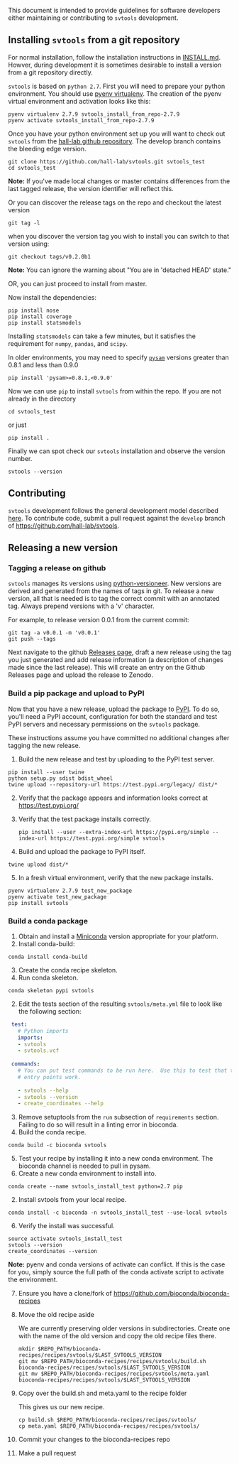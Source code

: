 This document is intended to provide guidelines for software developers either maintaining or 
contributing to `svtools` development.

## Installing `svtools` from a git repository
For normal installation, follow the installation instructions in [INSTALL.md](INSTALL.md). Howver, during development it is sometimes desirable to install a version from a git repository directly.

`svtools` is based on `python 2.7`.  First you will need to prepare your python environment.  You should use [pyenv virtualenv][4].
The creation of the pyenv virtual environment and activation looks like this:

    pyenv virtualenv 2.7.9 svtools_install_from_repo-2.7.9
    pyenv activate svtools_install_from_repo-2.7.9

Once you have your python environment set up you will want to check out `svtools` from the [hall-lab github repository][5].  The develop branch contains the bleeding edge version.

    git clone https://github.com/hall-lab/svtools.git svtools_test
    cd svtools_test

**Note:** If you've made local changes or master contains differences from the last tagged release, the version identifier will reflect this.

Or you can discover the release tags on the repo and checkout the latest version

    git tag -l

when you discover the version tag you wish to install you can switch to that version using:

    git checkout tags/v0.2.0b1


**Note:** You can ignore the warning about "You are in 'detached HEAD' state."

OR, you can just proceed to install from master.

Now install the dependencies:

    pip install nose
    pip install coverage
    pip install statsmodels

Installing `statsmodels` can take a few minutes, but it satisfies the requirement for `numpy`, `pandas`, and `scipy`.

In older environments, you may need to specify [`pysam`][10] versions greater than 0.8.1 and less than 0.9.0

    pip install 'pysam>=0.8.1,<0.9.0'

Now we can use `pip` to install `svtools` from within the repo. If you are not already in the directory

    cd svtools_test

or just

    pip install .

Finally we can spot check our `svtools` installation and observe the version number.

    svtools --version

## Contributing

`svtools` development follows the general development model described [here](http://nvie.com/posts/a-successful-git-branching-model/). To contribute code, submit a pull request against the `develop` branch of https://github.com/hall-lab/svtools.

## Releasing a new version

### Tagging a release on github
`svtools` manages its versions using [python-versioneer](https://github.com/warner/python-versioneer). 
New versions are derived and generated from the names of tags in git. To release a new version, all 
that is needed is to tag the correct commit with an annotated tag. Always prepend versions with a 
'v' character.

For example, to release version 0.0.1 from the current commit:
```
git tag -a v0.0.1 -m 'v0.0.1'
git push --tags
```

Next navigate to the github [Releases page](https://github.com/hall-lab/svtools/releases), draft a new 
release using the tag you just generated and add release information (a description of changes made since the last release). This will create an entry on the Github Releases page and upload the release to Zenodo.

### Build a pip package and upload to PyPI
Now that you have a new release, upload the package to [PyPI](https://pypi.python.org/pypi). To do so, you'll need a PyPI account, configuration for both the standard and test PyPI servers and necessary permissions on the `svtools` package. 

These instructions assume you have committed no additional changes after tagging the new release.

1. Build the new release and test by uploading to the PyPI test server.
  
  ```
  pip install --user twine
  python setup.py sdist bdist_wheel
  twine upload --repository-url https://test.pypi.org/legacy/ dist/*
  ```
2. Verify that the package appears and information looks correct at https://test.pypi.org/
3. Verify that the test package installs correctly.

   ```
   pip install --user --extra-index-url https://pypi.org/simple --index-url https://test.pypi.org/simple svtools
   ```
4. Build and upload the package to PyPI itself.
  
  ```
  twine upload dist/*
  ```
5. In a fresh virtual environment, verify that the new package installs.
  
  ```
  pyenv virtualenv 2.7.9 test_new_package
  pyenv activate test_new_package
  pip install svtools
  ```

### Build a conda package
1. Obtain and install a [Miniconda](http://conda.pydata.org/miniconda.html) version appropriate for your platform.
2. Install conda-build:
  
  ```
  conda install conda-build
  ```
3. Create the conda recipe skeleton.
  1. Run conda skeleton.
  
   ```
   conda skeleton pypi svtools
   ```
  2. Edit the tests section of the resulting `svtools/meta.yml` file to look like the following section:
   ```YAML
    test:
      # Python imports
      imports:
      - svtools
      - svtools.vcf
      
    commands:
      # You can put test commands to be run here.  Use this to test that the
      # entry points work.
    
      - svtools --help
      - svtools --version
      - create_coordinates --help
   ```
   3. Remove setuptools from the `run` subsection of `requirements` section. Failing to do so will result in a linting error in bioconda.
4. Build the conda recipe.

 ```
 conda build -c bioconda svtools
 ```
5. Test your recipe by installing it into a new conda environment. The bioconda channel is needed to pull in pysam.
  1. Create a new conda environment to install into.
    
   ```
   conda create --name svtools_install_test python=2.7 pip
   ```
  2. Install svtools from your local recipe.
    
   ```
   conda install -c bioconda -n svtools_install_test --use-local svtools
   ```

6. Verify the install was successful.
 
 ```
 source activate svtools_install_test
 svtools --version
 create_coordinates --version
 ```
  **Note:** pyenv and conda versions of activate can conflict. If this is the case for you, simply source the full path of the conda activate script to activate the environment.

7. Ensure you have a clone/fork of https://github.com/bioconda/bioconda-recipes
    
8. Move the old recipe aside
    
    We are currently preserving older versions in subdirectories. Create one with the name of the old version and copy the old recipe files there.
    
   ```
   mkdir $REPO_PATH/bioconda-recipes/recipes/svtools/$LAST_SVTOOLS_VERSION
   git mv $REPO_PATH/bioconda-recipes/recipes/svtools/build.sh bioconda-recipes/recipes/svtools/$LAST_SVTOOLS_VERSION
   git mv $REPO_PATH/bioconda-recipes/recipes/svtools/meta.yaml bioconda-recipes/recipes/svtools/$LAST_SVTOOLS_VERSION
   ```

9. Copy over the build.sh and meta.yaml to the recipe folder
    
    This gives us our new recipe.
    
    ```
    cp build.sh $REPO_PATH/bioconda-recipes/recipes/svtools/
    cp meta.yaml $REPO_PATH/bioconda-recipes/recipes/svtools/
    ```

10. Commit your changes to the bioconda-recipes repo

11. Make a pull request 

[1]: http://conda.pydata.org/docs/
[2]: https://pypi.python.org/pypi/pip/
[3]: https://pypi.python.org/pypi
[4]: https://github.com/yyuu/pyenv-virtualenv
[5]: https://github.com/hall-lab/svtools
[6]: https://github.com/hall-lab/svtools/releases
[7]: https://xkcd.com/1168/
[8]: https://github.com/warner/python-versioneer
[9]: https://github.com/hall-lab/svtools/releases
[10]: https://github.com/pysam-developers/pysam
